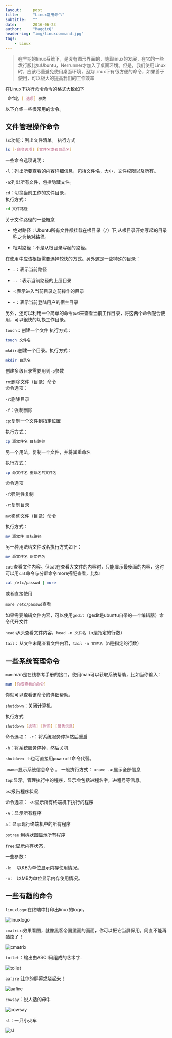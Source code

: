 ```yaml
---
layout:     post
title:      "Linux常用命令"
subtitle:   ""
date:       2016-06-23
author:     "MaggicQ"
header-img: "img/linuxcommand.jpg"
tags:
    - Linux
---
```


>在早期的linux系统下，是没有图形界面的，随着linux的发展，在它的一些发行版比如Ubuntu，Nerrunner才加入了桌面环境。但是，我们使用Linux时，应该尽量避免使用桌面环境，因为Linux下有很方便的命令，如果善于使用，可以极大的提高我们的工作效率

在Linux下执行命令命令的格式大致如下  

```sh
 命令名 [-选项] 参数
```

以下介绍一些很常用的命令。

## 文件管理操作命令  

`ls`:功能：列出文件清单。
执行方式  

```sh
ls [-命令选项] [文件名或者目录名]
```  

一些命令选项说明：  

`-l`：列出所要查看的内容详细信息，包括文件名，大小，文件权限以及所有。

`-a`:列出所有文件，包括隐藏文件。  


`cd`：切换当前工作的文件目录，  
执行方式：  

```sh
cd 文件路径
```  

关于文件路径的一些概念
* 绝对路径：Ubuntu所有文件都挂载在根目录（`/`）下,从根目录开始写起的目录称之为绝对路径。  

* 相对路径：不是从根目录写起的路径。  


在使用中应该根据需要选择较快的方式。另外这是一些特殊的目录：
* `.`：表示当前路径  

* `..`：表示当前路径的上层目录  

* `-`:表示进入当前目录之前操作的目录  

* `~`：表示当前登陆用户的宿主目录


另外，还可以利用一个简单的命令`pwd`来查看当前工作目录，将这两个命令配合使用，可以很快的切换工作目录。


`touch`：创建一个文件
执行方式：  

```sh
touch 文件名

```  




`mkdir`:创建一个目录。执行方式：

```sh
mkdir 目录名
```

创建多级目录需要用到`-p`参数



`rm`:删除文件（目录）命令  
命令选项：  

`-r`:删除目录

`-f`：强制删除


`cp`:复制一个文件到指定位置

执行方式：  

```sh
cp 源文件名 目标路径
```

另一个用法，复制一个文件，并将其重命名

执行方式：

```sh
cp 源文件名 重命名的文件名
```

命令选项

`-f`:强制性复制

`-r`:复制目录

`mv`:移动文件（目录）命令

执行方式：

```sh
mv 源文件 目标路径
```

另一种用法给文件改名执行方式如下：

```sh
mv 源文件名 新文件名
```

`cat`:查看文件内容。但cat在查看大文件的内容时，只能显示最後面的内容，这时可以用`cat`命令与分屏命令more搭配查看，比如

```sh
cat /etc/passwd | more

```

或者直接使用

`more /etc/passwd`查看


如果需要编辑文件内容，可以使用`gedit`（gedit是ubuntu自带的一个编辑器）命令代开文件


`head`:从头查看文件内容，`head -n 文件名`（n是指定的行数）  


`tail`：从文件末尾查看文件内容，`tail -n 文件名`（n是指定的行数）




## 一些系统管理命令

`man`:man是在线参考手册的接口，使用man可以获取系统帮助，比如当你输入：

```sh
man [你要查看的命令]
```

你就可以查看该命令的详细帮助。




`shutdown`：关闭计算机，

执行方式

```sh
shutdown [选项] [时间] [警告信息]
```

命令选项：
`-r`：将系统服务停掉然后重启

`-h`：将系统服务停掉，然后关机

`shutdown -h`也可直接用`poweroff`命令代替。




`uname`:显示系统信息命令
。
一般执行方式：
`uname -a`:显示全部信息


`top`:显示，管理执行中的程序，显示会包括进程名字，进程号等信息。


`ps`:报告程序状况

命令选项：
`-a`:显示所有终端机下执行的程序

`-A`：显示所有程序

`a`：显示现行终端机中的所有程序


`pstree`:用树狀图显示所有程序



`free`:显示内存状态，

一些参数：

`-k`: 　以KB为单位显示内存使用情况。

`-m` :　以MB为单位显示内存使用情况。








## 一些有趣的命令

`linuxlogo`:在终端中打印出linux的logo。

![linuxlogo](https://raw.githubusercontent.com/luopeixiang/luopeixiang.github.io/master/img/linuxlogo.png)




`cmatrix`:效果看图，就像黑客帝国里面的画面，你可以把它当屏保用，简直不能再酷炫了！

![cmatrix](https://raw.githubusercontent.com/luopeixiang/luopeixiang.github.io/master/img/cma.png)

`toilet`：输出由ASCII码组成的艺术字.

![toilet](https://raw.githubusercontent.com/luopeixiang/luopeixiang.github.io/master/img/toilet.png)

`aafire`:让你的屏幕燃烧起来！

![aafire](https://raw.githubusercontent.com/luopeixiang/luopeixiang.github.io/master/img/aafire.png)

`cowsay`：说人话的母牛

![cowsay](https://raw.githubusercontent.com/luopeixiang/luopeixiang.github.io/master/img/cowsay.png)

`sl`：一只小火车

![sl](https://raw.githubusercontent.com/luopeixiang/luopeixiang.github.io/master/img/sl.png)
